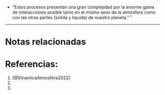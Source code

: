 + "Estos procesos presentan una gran complejidad por la enorme gama de interacciones posible tanto en el mismo seno de la atmósfera como con las otras partes (sólida y líquida) de nuestro planeta." ¹

---
# Notas relacionadas

# Referencias:
1. [@DinamicaAtmosfera2022]
2. 
3. 